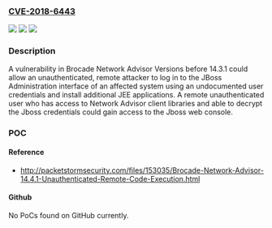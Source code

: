 ### [CVE-2018-6443](https://cve.mitre.org/cgi-bin/cvename.cgi?name=CVE-2018-6443)
![](https://img.shields.io/static/v1?label=Product&message=Brocade%20Network%20Advisor&color=blue)
![](https://img.shields.io/static/v1?label=Version&message=All%20versions%20prior%20to%20version%2014.3.1%20&color=brightgreen)
![](https://img.shields.io/static/v1?label=Vulnerability&message=Use%20of%20Hard-coded%20Credentials&color=brightgreen)

### Description

A vulnerability in Brocade Network Advisor Versions before 14.3.1 could allow an unauthenticated, remote attacker to log in to the JBoss Administration interface of an affected system using an undocumented user credentials and install additional JEE applications. A remote unauthenticated user who has access to Network Advisor client libraries and able to decrypt the Jboss credentials could gain access to the Jboss web console.

### POC

#### Reference
- http://packetstormsecurity.com/files/153035/Brocade-Network-Advisor-14.4.1-Unauthenticated-Remote-Code-Execution.html

#### Github
No PoCs found on GitHub currently.

